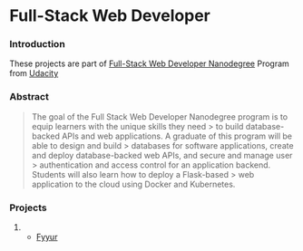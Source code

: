 # Full-Stack Web Developer

### Introduction
These projects are part of [Full-Stack Web Developer Nanodegree](https://www.udacity.com/course/full-stack-web-developer-nanodegree--nd0044) Program from [Udacity](https://www.udacity.com/)

### Abstract
> The goal of the Full Stack Web Developer Nanodegree program is to equip learners with the unique skills they need > to build database-backed APIs and web applications. A graduate of this program will be able to design and build > databases for software applications, create and deploy database-backed web APIs, and secure and manage user > authentication and access control for an application backend. Students will also learn how to deploy a Flask-based > web application to the cloud using Docker and Kubernetes.

### Projects
1. * [Fyyur](https://github.com/Fabio-Ottaviani-Dev/FSWD/tree/master/projects/01_fyyur)
